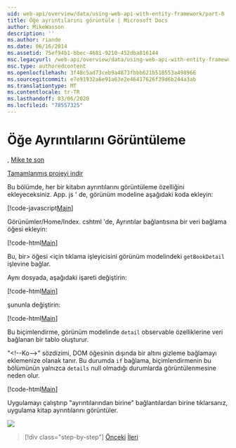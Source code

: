 ```yaml
---
uid: web-api/overview/data/using-web-api-with-entity-framework/part-8
title: Öğe ayrıntılarını görüntüle | Microsoft Docs
author: MikeWasson
description: ''
ms.author: riande
ms.date: 06/16/2014
ms.assetid: 75ef94b1-bbec-4681-9210-452dba816144
msc.legacyurl: /web-api/overview/data/using-web-api-with-entity-framework/part-8
msc.type: authoredcontent
ms.openlocfilehash: 3f48c5ad73ceb9a4873fbbb621b518553a498966
ms.sourcegitcommit: e7e91932a6e91a63e2e46417626f39d6b244a3ab
ms.translationtype: MT
ms.contentlocale: tr-TR
ms.lasthandoff: 03/06/2020
ms.locfileid: "78557325"
---
```

# <a name="display-item-details"></a>Öğe Ayrıntılarını Görüntüleme

, [Mike te son](https://github.com/MikeWasson)

[Tamamlanmış projeyi indir](https://github.com/MikeWasson/BookService)

Bu bölümde, her bir kitabın ayrıntılarını görüntüleme özelliğini ekleyeceksiniz. App. js ' de, görünüm modeline aşağıdaki koda ekleyin:

[!code-javascript[Main](part-8/samples/sample1.js)]

Görünümler/Home/Index. cshtml 'de, Ayrıntılar bağlantısına bir veri bağlama öğesi ekleyin:

[!code-html[Main](part-8/samples/sample2.html?highlight=5)]

Bu, bir&gt; öğesi &lt;için tıklama işleyicisini görünüm modelindeki `getBookDetail` işlevine bağlar.

Aynı dosyada, aşağıdaki işareti değiştirin:

[!code-html[Main](part-8/samples/sample3.html)]

şununla değiştirin:

[!code-html[Main](part-8/samples/sample4.html)]

Bu biçimlendirme, görünüm modelinde `detail` observable özelliklerine veri bağlanan bir tablo oluşturur.

"&lt;!--Ko--&gt;&quot; sözdizimi, DOM öğesinin dışında bir altını gizleme bağlamayı eklemenize olanak tanır. Bu durumda `if` bağlama, biçimlendirmenin bu bölümünün yalnızca `details` null olmadığı durumlarda görüntülenmesine neden olur.

[!code-html[Main](part-8/samples/sample5.html)]

Uygulamayı çalıştırıp &quot;ayrıntılarından birine&quot; bağlantılardan birine tıklarsanız, uygulama kitap ayrıntılarını görüntüler.

[![](part-8/_static/image2.png)](part-8/_static/image1.png)

> [!div class="step-by-step"]
> [Önceki](part-7.md)
> [İleri](part-9.md)
